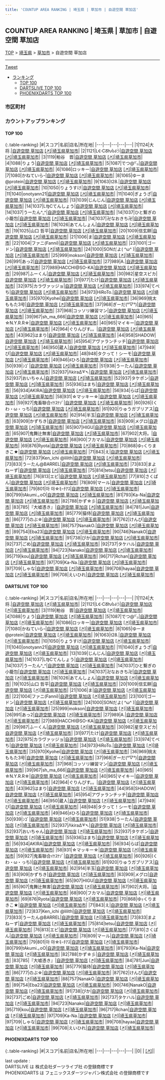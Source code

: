 ```yaml
---
title: 'COUNTUP AREA RANKING | 埼玉県 | 草加市 | 自遊空間 草加店'
---
```

## COUNTUP AREA RANKING | 埼玉県 | 草加市 | 自遊空間 草加店

[TOP](/darts/rank/) > [埼玉県](/darts/rank/埼玉県/) > [草加市](/darts/rank/埼玉県/草加市/) > 自遊空間 草加店

___

<a href="https://twitter.com/share?ref_src=twsrc%5Etfw" data-text="COUNTUP AREA RANKING | 埼玉県草加市自遊空間 草加店" class="twitter-share-button" data-hashtags="DARTSLIVE,PHOENIXDARTS,darts,ダーツ" data-show-count="false">Tweet</a>

* [ランキング](#カウントアップランキング)
    * [TOP 100](#top-100)
    * [DARTSLIVE TOP 100](#dartslive-top-100)
    * [PHOENIXDARTS TOP 100](#phoenixdarts-top-100)

### 市区町村

<ul>

</ul>

### カウントアップランキング

#### TOP 100



{:.table-ranking}
|#|スコア|名前|店名|所在地|
|---|---|---|---|---|
|1|1124|<span class="rank-name-dl">大将.</span>|<a href="/darts/rank/shops/a1f86ff418261eb828032249b44395af.html">自遊空間 草加店</a> <a href="https://search.dartslive.com/jp/shop/a1f86ff418261eb828032249b44395af">[↗]</a>|<a href="/darts/rank/埼玉県/草加市">埼玉県草加市</a>|
|2|1121|<span class="rank-name-dl">L☪Cᘔƕს꒭੭ੇ</span>|<a href="/darts/rank/shops/a1f86ff418261eb828032249b44395af.html">自遊空間 草加店</a> <a href="https://search.dartslive.com/jp/shop/a1f86ff418261eb828032249b44395af">[↗]</a>|<a href="/darts/rank/埼玉県/草加市">埼玉県草加市</a>|
|3|1119|<span class="rank-name-dl">粕谷　晋</span>|<a href="/darts/rank/shops/a1f86ff418261eb828032249b44395af.html">自遊空間 草加店</a> <a href="https://search.dartslive.com/jp/shop/a1f86ff418261eb828032249b44395af">[↗]</a>|<a href="/darts/rank/埼玉県/草加市">埼玉県草加市</a>|
|4|1088|<span class="rank-name-dl">りょう</span>|<a href="/darts/rank/shops/a1f86ff418261eb828032249b44395af.html">自遊空間 草加店</a> <a href="https://search.dartslive.com/jp/shop/a1f86ff418261eb828032249b44395af">[↗]</a>|<a href="/darts/rank/埼玉県/草加市">埼玉県草加市</a>|
|5|1087|<span class="rank-name-dl">でつ@㌰</span>|<a href="/darts/rank/shops/a1f86ff418261eb828032249b44395af.html">自遊空間 草加店</a> <a href="https://search.dartslive.com/jp/shop/a1f86ff418261eb828032249b44395af">[↗]</a>|<a href="/darts/rank/埼玉県/草加市">埼玉県草加市</a>|
|6|1086|<span class="rank-name-dl">ロッキー</span>|<a href="/darts/rank/shops/a1f86ff418261eb828032249b44395af.html">自遊空間 草加店</a> <a href="https://search.dartslive.com/jp/shop/a1f86ff418261eb828032249b44395af">[↗]</a>|<a href="/darts/rank/埼玉県/草加市">埼玉県草加市</a>|
|7|1080|<span class="rank-name-dl">かねていらｰ</span>|<a href="/darts/rank/shops/a1f86ff418261eb828032249b44395af.html">自遊空間 草加店</a> <a href="https://search.dartslive.com/jp/shop/a1f86ff418261eb828032249b44395af">[↗]</a>|<a href="/darts/rank/埼玉県/草加市">埼玉県草加市</a>|
|8|1065|<span class="rank-name-dl">ゆーま@protein</span>|<a href="/darts/rank/shops/a1f86ff418261eb828032249b44395af.html">自遊空間 草加店</a> <a href="https://search.dartslive.com/jp/shop/a1f86ff418261eb828032249b44395af">[↗]</a>|<a href="/darts/rank/埼玉県/草加市">埼玉県草加市</a>|
|9|1063|<span class="rank-name-dl">t28.</span>|<a href="/darts/rank/shops/a1f86ff418261eb828032249b44395af.html">自遊空間 草加店</a> <a href="https://search.dartslive.com/jp/shop/a1f86ff418261eb828032249b44395af">[↗]</a>|<a href="/darts/rank/埼玉県/草加市">埼玉県草加市</a>|
|10|1050|<span class="rank-name-dl">りょうすけ</span>|<a href="/darts/rank/shops/a1f86ff418261eb828032249b44395af.html">自遊空間 草加店</a> <a href="https://search.dartslive.com/jp/shop/a1f86ff418261eb828032249b44395af">[↗]</a>|<a href="/darts/rank/埼玉県/草加市">埼玉県草加市</a>|
|11|1040|<span class="rank-name-dl">onotyann21</span>|<a href="/darts/rank/shops/a1f86ff418261eb828032249b44395af.html">自遊空間 草加店</a> <a href="https://search.dartslive.com/jp/shop/a1f86ff418261eb828032249b44395af">[↗]</a>|<a href="/darts/rank/埼玉県/草加市">埼玉県草加市</a>|
|11|1040|<span class="rank-name-dl">ぎょうざ</span>|<a href="/darts/rank/shops/a1f86ff418261eb828032249b44395af.html">自遊空間 草加店</a> <a href="https://search.dartslive.com/jp/shop/a1f86ff418261eb828032249b44395af">[↗]</a>|<a href="/darts/rank/埼玉県/草加市">埼玉県草加市</a>|
|13|1039|<span class="rank-name-dl">じんじん</span>|<a href="/darts/rank/shops/a1f86ff418261eb828032249b44395af.html">自遊空間 草加店</a> <a href="https://search.dartslive.com/jp/shop/a1f86ff418261eb828032249b44395af">[↗]</a>|<a href="/darts/rank/埼玉県/草加市">埼玉県草加市</a>|
|14|1037|<span class="rank-name-dl">L♍Cてんしょう</span>|<a href="/darts/rank/shops/a1f86ff418261eb828032249b44395af.html">自遊空間 草加店</a> <a href="https://search.dartslive.com/jp/shop/a1f86ff418261eb828032249b44395af">[↗]</a>|<a href="/darts/rank/埼玉県/草加市">埼玉県草加市</a>|
|14|1037|<span class="rank-name-dl">うーたん^_^</span>|<a href="/darts/rank/shops/a1f86ff418261eb828032249b44395af.html">自遊空間 草加店</a> <a href="https://search.dartslive.com/jp/shop/a1f86ff418261eb828032249b44395af">[↗]</a>|<a href="/darts/rank/埼玉県/草加市">埼玉県草加市</a>|
|14|1037|<span class="rank-name-dl">ひと繋ぎの小籠包</span>|<a href="/darts/rank/shops/a1f86ff418261eb828032249b44395af.html">自遊空間 草加店</a> <a href="https://search.dartslive.com/jp/shop/a1f86ff418261eb828032249b44395af">[↗]</a>|<a href="/darts/rank/埼玉県/草加市">埼玉県草加市</a>|
|14|1037|<span class="rank-name-dl">卍なおきち卍</span>|<a href="/darts/rank/shops/a1f86ff418261eb828032249b44395af.html">自遊空間 草加店</a> <a href="https://search.dartslive.com/jp/shop/a1f86ff418261eb828032249b44395af">[↗]</a>|<a href="/darts/rank/埼玉県/草加市">埼玉県草加市</a>|
|18|1026|<span class="rank-name-dl">あてんしょん</span>|<a href="/darts/rank/shops/a1f86ff418261eb828032249b44395af.html">自遊空間 草加店</a> <a href="https://search.dartslive.com/jp/shop/a1f86ff418261eb828032249b44395af">[↗]</a>|<a href="/darts/rank/埼玉県/草加市">埼玉県草加市</a>|
|19|1025|<span class="rank-name-dl">山口 哲平</span>|<a href="/darts/rank/shops/a1f86ff418261eb828032249b44395af.html">自遊空間 草加店</a> <a href="https://search.dartslive.com/jp/shop/a1f86ff418261eb828032249b44395af">[↗]</a>|<a href="/darts/rank/埼玉県/草加市">埼玉県草加市</a>|
|20|1009|<span class="rank-name-dl">信玄餅</span>|<a href="/darts/rank/shops/a1f86ff418261eb828032249b44395af.html">自遊空間 草加店</a> <a href="https://search.dartslive.com/jp/shop/a1f86ff418261eb828032249b44395af">[↗]</a>|<a href="/darts/rank/埼玉県/草加市">埼玉県草加市</a>|
|21|1006|<span class="rank-name-dl">ま</span>|<a href="/darts/rank/shops/a1f86ff418261eb828032249b44395af.html">自遊空間 草加店</a> <a href="https://search.dartslive.com/jp/shop/a1f86ff418261eb828032249b44395af">[↗]</a>|<a href="/darts/rank/埼玉県/草加市">埼玉県草加市</a>|
|22|1004|<span class="rank-name-dl">ファニ(Fanni)</span>|<a href="/darts/rank/shops/a1f86ff418261eb828032249b44395af.html">自遊空間 草加店</a> <a href="https://search.dartslive.com/jp/shop/a1f86ff418261eb828032249b44395af">[↗]</a>|<a href="/darts/rank/埼玉県/草加市">埼玉県草加市</a>|
|23|1001|<span class="rank-name-dl">ゴードン</span>|<a href="/darts/rank/shops/a1f86ff418261eb828032249b44395af.html">自遊空間 草加店</a> <a href="https://search.dartslive.com/jp/shop/a1f86ff418261eb828032249b44395af">[↗]</a>|<a href="/darts/rank/埼玉県/草加市">埼玉県草加市</a>|
|24|1000|<span class="rank-name-dl">SONだよ( ^ω^ )</span>|<a href="/darts/rank/shops/a1f86ff418261eb828032249b44395af.html">自遊空間 草加店</a> <a href="https://search.dartslive.com/jp/shop/a1f86ff418261eb828032249b44395af">[↗]</a>|<a href="/darts/rank/埼玉県/草加市">埼玉県草加市</a>|
|25|999|<span class="rank-name-dl">mokson</span>|<a href="/darts/rank/shops/a1f86ff418261eb828032249b44395af.html">自遊空間 草加店</a> <a href="https://search.dartslive.com/jp/shop/a1f86ff418261eb828032249b44395af">[↗]</a>|<a href="/darts/rank/埼玉県/草加市">埼玉県草加市</a>|
|26|991|<span class="rank-name-dl">あっ2</span>|<a href="/darts/rank/shops/a1f86ff418261eb828032249b44395af.html">自遊空間 草加店</a> <a href="https://search.dartslive.com/jp/shop/a1f86ff418261eb828032249b44395af">[↗]</a>|<a href="/darts/rank/埼玉県/草加市">埼玉県草加市</a>|
|27|989|<span class="rank-name-dl">A.</span>|<a href="/darts/rank/shops/a1f86ff418261eb828032249b44395af.html">自遊空間 草加店</a> <a href="https://search.dartslive.com/jp/shop/a1f86ff418261eb828032249b44395af">[↗]</a>|<a href="/darts/rank/埼玉県/草加市">埼玉県草加市</a>|
|27|989|<span class="rank-name-dl">HACCHI@SO-KA</span>|<a href="/darts/rank/shops/a1f86ff418261eb828032249b44395af.html">自遊空間 草加店</a> <a href="https://search.dartslive.com/jp/shop/a1f86ff418261eb828032249b44395af">[↗]</a>|<a href="/darts/rank/埼玉県/草加市">埼玉県草加市</a>|
|29|987|<span class="rank-name-dl">ふーくん</span>|<a href="/darts/rank/shops/a1f86ff418261eb828032249b44395af.html">自遊空間 草加店</a> <a href="https://search.dartslive.com/jp/shop/a1f86ff418261eb828032249b44395af">[↗]</a>|<a href="/darts/rank/埼玉県/草加市">埼玉県草加市</a>|
|30|982|<span class="rank-name-dl">星空スピカ</span>|<a href="/darts/rank/shops/a1f86ff418261eb828032249b44395af.html">自遊空間 草加店</a> <a href="https://search.dartslive.com/jp/shop/a1f86ff418261eb828032249b44395af">[↗]</a>|<a href="/darts/rank/埼玉県/草加市">埼玉県草加市</a>|
|31|977|<span class="rank-name-dl">たけ</span>|<a href="/darts/rank/shops/a1f86ff418261eb828032249b44395af.html">自遊空間 草加店</a> <a href="https://search.dartslive.com/jp/shop/a1f86ff418261eb828032249b44395af">[↗]</a>|<a href="/darts/rank/埼玉県/草加市">埼玉県草加市</a>|
|32|975|<span class="rank-name-dl">カラヴァッジョ</span>|<a href="/darts/rank/shops/a1f86ff418261eb828032249b44395af.html">自遊空間 草加店</a> <a href="https://search.dartslive.com/jp/shop/a1f86ff418261eb828032249b44395af">[↗]</a>|<a href="/darts/rank/埼玉県/草加市">埼玉県草加市</a>|
|33|974|<span class="rank-name-dl">てぺち</span>|<a href="/darts/rank/shops/a1f86ff418261eb828032249b44395af.html">自遊空間 草加店</a> <a href="https://search.dartslive.com/jp/shop/a1f86ff418261eb828032249b44395af">[↗]</a>|<a href="/darts/rank/埼玉県/草加市">埼玉県草加市</a>|
|34|973|<span class="rank-name-dl">HiRoTo.</span>|<a href="/darts/rank/shops/a1f86ff418261eb828032249b44395af.html">自遊空間 草加店</a> <a href="https://search.dartslive.com/jp/shop/a1f86ff418261eb828032249b44395af">[↗]</a>|<a href="/darts/rank/埼玉県/草加市">埼玉県草加市</a>|
|35|970|<span class="rank-name-dl">Kyohei</span>|<a href="/darts/rank/shops/a1f86ff418261eb828032249b44395af.html">自遊空間 草加店</a> <a href="https://search.dartslive.com/jp/shop/a1f86ff418261eb828032249b44395af">[↗]</a>|<a href="/darts/rank/埼玉県/草加市">埼玉県草加市</a>|
|36|969|<span class="rank-name-dl">桃太ももた3号</span>|<a href="/darts/rank/shops/a1f86ff418261eb828032249b44395af.html">自遊空間 草加店</a> <a href="https://search.dartslive.com/jp/shop/a1f86ff418261eb828032249b44395af">[↗]</a>|<a href="/darts/rank/埼玉県/草加市">埼玉県草加市</a>|
|37|968|<span class="rank-name-dl">ぎーだ(°▽°)</span>|<a href="/darts/rank/shops/a1f86ff418261eb828032249b44395af.html">自遊空間 草加店</a> <a href="https://search.dartslive.com/jp/shop/a1f86ff418261eb828032249b44395af">[↗]</a>|<a href="/darts/rank/埼玉県/草加市">埼玉県草加市</a>|
|37|968|<span class="rank-name-dl">コッソリ練習マン</span>|<a href="/darts/rank/shops/a1f86ff418261eb828032249b44395af.html">自遊空間 草加店</a> <a href="https://search.dartslive.com/jp/shop/a1f86ff418261eb828032249b44395af">[↗]</a>|<a href="/darts/rank/埼玉県/草加市">埼玉県草加市</a>|
|39|967|<span class="rank-name-dl">sh_ma_666</span>|<a href="/darts/rank/shops/a1f86ff418261eb828032249b44395af.html">自遊空間 草加店</a> <a href="https://search.dartslive.com/jp/shop/a1f86ff418261eb828032249b44395af">[↗]</a>|<a href="/darts/rank/埼玉県/草加市">埼玉県草加市</a>|
|40|965|<span class="rank-name-dl">☆N.Y.R.R☆</span>|<a href="/darts/rank/shops/a1f86ff418261eb828032249b44395af.html">自遊空間 草加店</a> <a href="https://search.dartslive.com/jp/shop/a1f86ff418261eb828032249b44395af">[↗]</a>|<a href="/darts/rank/埼玉県/草加市">埼玉県草加市</a>|
|40|965|<span class="rank-name-dl">マイキー</span>|<a href="/darts/rank/shops/a1f86ff418261eb828032249b44395af.html">自遊空間 草加店</a> <a href="https://search.dartslive.com/jp/shop/a1f86ff418261eb828032249b44395af">[↗]</a>|<a href="/darts/rank/埼玉県/草加市">埼玉県草加市</a>|
|42|964|<span class="rank-name-dl">ぐりんぴす。。</span>|<a href="/darts/rank/shops/a1f86ff418261eb828032249b44395af.html">自遊空間 草加店</a> <a href="https://search.dartslive.com/jp/shop/a1f86ff418261eb828032249b44395af">[↗]</a>|<a href="/darts/rank/埼玉県/草加市">埼玉県草加市</a>|
|43|962|<span class="rank-name-dl">はまり</span>|<a href="/darts/rank/shops/a1f86ff418261eb828032249b44395af.html">自遊空間 草加店</a> <a href="https://search.dartslive.com/jp/shop/a1f86ff418261eb828032249b44395af">[↗]</a>|<a href="/darts/rank/埼玉県/草加市">埼玉県草加市</a>|
|44|958|<span class="rank-name-dl">SHADOW</span>|<a href="/darts/rank/shops/a1f86ff418261eb828032249b44395af.html">自遊空間 草加店</a> <a href="https://search.dartslive.com/jp/shop/a1f86ff418261eb828032249b44395af">[↗]</a>|<a href="/darts/rank/埼玉県/草加市">埼玉県草加市</a>|
|45|954|<span class="rank-name-dl">アヴァランチッチ</span>|<a href="/darts/rank/shops/a1f86ff418261eb828032249b44395af.html">自遊空間 草加店</a> <a href="https://search.dartslive.com/jp/shop/a1f86ff418261eb828032249b44395af">[↗]</a>|<a href="/darts/rank/埼玉県/草加市">埼玉県草加市</a>|
|46|950|<span class="rank-name-dl">蔵人</span>|<a href="/darts/rank/shops/a1f86ff418261eb828032249b44395af.html">自遊空間 草加店</a> <a href="https://search.dartslive.com/jp/shop/a1f86ff418261eb828032249b44395af">[↗]</a>|<a href="/darts/rank/埼玉県/草加市">埼玉県草加市</a>|
|47|949|<span class="rank-name-dl">ぴ</span>|<a href="/darts/rank/shops/a1f86ff418261eb828032249b44395af.html">自遊空間 草加店</a> <a href="https://search.dartslive.com/jp/shop/a1f86ff418261eb828032249b44395af">[↗]</a>|<a href="/darts/rank/埼玉県/草加市">埼玉県草加市</a>|
|48|948|<span class="rank-name-dl">タクって！シーモ</span>|<a href="/darts/rank/shops/a1f86ff418261eb828032249b44395af.html">自遊空間 草加店</a> <a href="https://search.dartslive.com/jp/shop/a1f86ff418261eb828032249b44395af">[↗]</a>|<a href="/darts/rank/埼玉県/草加市">埼玉県草加市</a>|
|49|946|<span class="rank-name-dl">♯ひろ</span>|<a href="/darts/rank/shops/a1f86ff418261eb828032249b44395af.html">自遊空間 草加店</a> <a href="https://search.dartslive.com/jp/shop/a1f86ff418261eb828032249b44395af">[↗]</a>|<a href="/darts/rank/埼玉県/草加市">埼玉県草加市</a>|
|50|939|<span class="rank-name-dl">ﾝｺﾞ</span>|<a href="/darts/rank/shops/a1f86ff418261eb828032249b44395af.html">自遊空間 草加店</a> <a href="https://search.dartslive.com/jp/shop/a1f86ff418261eb828032249b44395af">[↗]</a>|<a href="/darts/rank/埼玉県/草加市">埼玉県草加市</a>|
|51|938|<span class="rank-name-dl">うーたん</span>|<a href="/darts/rank/shops/a1f86ff418261eb828032249b44395af.html">自遊空間 草加店</a> <a href="https://search.dartslive.com/jp/shop/a1f86ff418261eb828032249b44395af">[↗]</a>|<a href="/darts/rank/埼玉県/草加市">埼玉県草加市</a>|
|52|937|<span class="rank-name-dl">ΛkiraΔ➰➴</span>|<a href="/darts/rank/shops/a1f86ff418261eb828032249b44395af.html">自遊空間 草加店</a> <a href="https://search.dartslive.com/jp/shop/a1f86ff418261eb828032249b44395af">[↗]</a>|<a href="/darts/rank/埼玉県/草加市">埼玉県草加市</a>|
|52|937|<span class="rank-name-dl">おいちゃん</span>|<a href="/darts/rank/shops/a1f86ff418261eb828032249b44395af.html">自遊空間 草加店</a> <a href="https://search.dartslive.com/jp/shop/a1f86ff418261eb828032249b44395af">[↗]</a>|<a href="/darts/rank/埼玉県/草加市">埼玉県草加市</a>|
|52|937|<span class="rank-name-dl">タケポン</span>|<a href="/darts/rank/shops/a1f86ff418261eb828032249b44395af.html">自遊空間 草加店</a> <a href="https://search.dartslive.com/jp/shop/a1f86ff418261eb828032249b44395af">[↗]</a>|<a href="/darts/rank/埼玉県/草加市">埼玉県草加市</a>|
|55|936|<span class="rank-name-dl">はまち</span>|<a href="/darts/rank/shops/a1f86ff418261eb828032249b44395af.html">自遊空間 草加店</a> <a href="https://search.dartslive.com/jp/shop/a1f86ff418261eb828032249b44395af">[↗]</a>|<a href="/darts/rank/埼玉県/草加市">埼玉県草加市</a>|
|56|934|<span class="rank-name-dl">AKIRA</span>|<a href="/darts/rank/shops/a1f86ff418261eb828032249b44395af.html">自遊空間 草加店</a> <a href="https://search.dartslive.com/jp/shop/a1f86ff418261eb828032249b44395af">[↗]</a>|<a href="/darts/rank/埼玉県/草加市">埼玉県草加市</a>|
|56|934|<span class="rank-name-dl">らば</span>|<a href="/darts/rank/shops/a1f86ff418261eb828032249b44395af.html">自遊空間 草加店</a> <a href="https://search.dartslive.com/jp/shop/a1f86ff418261eb828032249b44395af">[↗]</a>|<a href="/darts/rank/埼玉県/草加市">埼玉県草加市</a>|
|58|931|<span class="rank-name-dl">☆マッキー☆</span>|<a href="/darts/rank/shops/a1f86ff418261eb828032249b44395af.html">自遊空間 草加店</a> <a href="https://search.dartslive.com/jp/shop/a1f86ff418261eb828032249b44395af">[↗]</a>|<a href="/darts/rank/埼玉県/草加市">埼玉県草加市</a>|
|59|927|<span class="rank-name-dl">鬼畜聯合ｲｹｽｹｿﾞ</span>|<a href="/darts/rank/shops/a1f86ff418261eb828032249b44395af.html">自遊空間 草加店</a> <a href="https://search.dartslive.com/jp/shop/a1f86ff418261eb828032249b44395af">[↗]</a>|<a href="/darts/rank/埼玉県/草加市">埼玉県草加市</a>|
|60|926|<span class="rank-name-dl">(くわ・ω・っち)</span>|<a href="/darts/rank/shops/a1f86ff418261eb828032249b44395af.html">自遊空間 草加店</a> <a href="https://search.dartslive.com/jp/shop/a1f86ff418261eb828032249b44395af">[↗]</a>|<a href="/darts/rank/埼玉県/草加市">埼玉県草加市</a>|
|61|920|<span class="rank-name-dl">りゅうガブリアス</span>|<a href="/darts/rank/shops/a1f86ff418261eb828032249b44395af.html">自遊空間 草加店</a> <a href="https://search.dartslive.com/jp/shop/a1f86ff418261eb828032249b44395af">[↗]</a>|<a href="/darts/rank/埼玉県/草加市">埼玉県草加市</a>|
|62|914|<span class="rank-name-dl">半玉</span>|<a href="/darts/rank/shops/a1f86ff418261eb828032249b44395af.html">自遊空間 草加店</a> <a href="https://search.dartslive.com/jp/shop/a1f86ff418261eb828032249b44395af">[↗]</a>|<a href="/darts/rank/埼玉県/草加市">埼玉県草加市</a>|
|63|909|<span class="rank-name-dl">かずちき</span>|<a href="/darts/rank/shops/a1f86ff418261eb828032249b44395af.html">自遊空間 草加店</a> <a href="https://search.dartslive.com/jp/shop/a1f86ff418261eb828032249b44395af">[↗]</a>|<a href="/darts/rank/埼玉県/草加市">埼玉県草加市</a>|
|63|909|<span class="rank-name-dl">メグロ</span>|<a href="/darts/rank/shops/a1f86ff418261eb828032249b44395af.html">自遊空間 草加店</a> <a href="https://search.dartslive.com/jp/shop/a1f86ff418261eb828032249b44395af">[↗]</a>|<a href="/darts/rank/埼玉県/草加市">埼玉県草加市</a>|
|65|907|<span class="rank-name-dl">HIGU</span>|<a href="/darts/rank/shops/a1f86ff418261eb828032249b44395af.html">自遊空間 草加店</a> <a href="https://search.dartslive.com/jp/shop/a1f86ff418261eb828032249b44395af">[↗]</a>|<a href="/darts/rank/埼玉県/草加市">埼玉県草加市</a>|
|65|907|<span class="rank-name-dl">鬼舞辻無害</span>|<a href="/darts/rank/shops/a1f86ff418261eb828032249b44395af.html">自遊空間 草加店</a> <a href="https://search.dartslive.com/jp/shop/a1f86ff418261eb828032249b44395af">[↗]</a>|<a href="/darts/rank/埼玉県/草加市">埼玉県草加市</a>|
|67|902|<span class="rank-name-dl">大将。</span>|<a href="/darts/rank/shops/a1f86ff418261eb828032249b44395af.html">自遊空間 草加店</a> <a href="https://search.dartslive.com/jp/shop/a1f86ff418261eb828032249b44395af">[↗]</a>|<a href="/darts/rank/埼玉県/草加市">埼玉県草加市</a>|
|68|900|<span class="rank-name-dl">フカマル</span>|<a href="/darts/rank/shops/a1f86ff418261eb828032249b44395af.html">自遊空間 草加店</a> <a href="https://search.dartslive.com/jp/shop/a1f86ff418261eb828032249b44395af">[↗]</a>|<a href="/darts/rank/埼玉県/草加市">埼玉県草加市</a>|
|69|876|<span class="rank-name-dl">Ryota</span>|<a href="/darts/rank/shops/a1f86ff418261eb828032249b44395af.html">自遊空間 草加店</a> <a href="https://search.dartslive.com/jp/shop/a1f86ff418261eb828032249b44395af">[↗]</a>|<a href="/darts/rank/埼玉県/草加市">埼玉県草加市</a>|
|70|868|<span class="rank-name-dl">ゆｯくりまきこ★</span>|<a href="/darts/rank/shops/a1f86ff418261eb828032249b44395af.html">自遊空間 草加店</a> <a href="https://search.dartslive.com/jp/shop/a1f86ff418261eb828032249b44395af">[↗]</a>|<a href="/darts/rank/埼玉県/草加市">埼玉県草加市</a>|
|71|843|<span class="rank-name-dl">え</span>|<a href="/darts/rank/shops/a1f86ff418261eb828032249b44395af.html">自遊空間 草加店</a> <a href="https://search.dartslive.com/jp/shop/a1f86ff418261eb828032249b44395af">[↗]</a>|<a href="/darts/rank/埼玉県/草加市">埼玉県草加市</a>|
|72|837|<span class="rank-name-dl">Ken_ichi @lilith</span>|<a href="/darts/rank/shops/a1f86ff418261eb828032249b44395af.html">自遊空間 草加店</a> <a href="https://search.dartslive.com/jp/shop/a1f86ff418261eb828032249b44395af">[↗]</a>|<a href="/darts/rank/埼玉県/草加市">埼玉県草加市</a>|
|73|833|<span class="rank-name-dl">うーたん@BARREL</span>|<a href="/darts/rank/shops/a1f86ff418261eb828032249b44395af.html">自遊空間 草加店</a> <a href="https://search.dartslive.com/jp/shop/a1f86ff418261eb828032249b44395af">[↗]</a>|<a href="/darts/rank/埼玉県/草加市">埼玉県草加市</a>|
|73|833|<span class="rank-name-dl">まよねーず</span>|<a href="/darts/rank/shops/a1f86ff418261eb828032249b44395af.html">自遊空間 草加店</a> <a href="https://search.dartslive.com/jp/shop/a1f86ff418261eb828032249b44395af">[↗]</a>|<a href="/darts/rank/埼玉県/草加市">埼玉県草加市</a>|
|75|814|<span class="rank-name-dl">tetsu</span>|<a href="/darts/rank/shops/a1f86ff418261eb828032249b44395af.html">自遊空間 草加店</a> <a href="https://search.dartslive.com/jp/shop/a1f86ff418261eb828032249b44395af">[↗]</a>|<a href="/darts/rank/埼玉県/草加市">埼玉県草加市</a>|
|76|813|<span class="rank-name-dl">エビ</span>|<a href="/darts/rank/shops/a1f86ff418261eb828032249b44395af.html">自遊空間 草加店</a> <a href="https://search.dartslive.com/jp/shop/a1f86ff418261eb828032249b44395af">[↗]</a>|<a href="/darts/rank/埼玉県/草加市">埼玉県草加市</a>|
|77|810|<span class="rank-name-dl">さくぱん</span>|<a href="/darts/rank/shops/a1f86ff418261eb828032249b44395af.html">自遊空間 草加店</a> <a href="https://search.dartslive.com/jp/shop/a1f86ff418261eb828032249b44395af">[↗]</a>|<a href="/darts/rank/埼玉県/草加市">埼玉県草加市</a>|
|78|809|<span class="rank-name-dl">マール</span>|<a href="/darts/rank/shops/a1f86ff418261eb828032249b44395af.html">自遊空間 草加店</a> <a href="https://search.dartslive.com/jp/shop/a1f86ff418261eb828032249b44395af">[↗]</a>|<a href="/darts/rank/埼玉県/草加市">埼玉県草加市</a>|
|79|801|<span class="rank-name-dl">아 야‪☆ﾓｰﾁｱｽ</span>|<a href="/darts/rank/shops/a1f86ff418261eb828032249b44395af.html">自遊空間 草加店</a> <a href="https://search.dartslive.com/jp/shop/a1f86ff418261eb828032249b44395af">[↗]</a>|<a href="/darts/rank/埼玉県/草加市">埼玉県草加市</a>|
|80|799|<span class="rank-name-dl">tAkumi.｡oO</span>|<a href="/darts/rank/shops/a1f86ff418261eb828032249b44395af.html">自遊空間 草加店</a> <a href="https://search.dartslive.com/jp/shop/a1f86ff418261eb828032249b44395af">[↗]</a>|<a href="/darts/rank/埼玉県/草加市">埼玉県草加市</a>|
|81|793|<span class="rank-name-dl">Ka-Na</span>|<a href="/darts/rank/shops/a1f86ff418261eb828032249b44395af.html">自遊空間 草加店</a> <a href="https://search.dartslive.com/jp/shop/a1f86ff418261eb828032249b44395af">[↗]</a>|<a href="/darts/rank/埼玉県/草加市">埼玉県草加市</a>|
|82|788|<span class="rank-name-dl">かず☆彡</span>|<a href="/darts/rank/shops/a1f86ff418261eb828032249b44395af.html">自遊空間 草加店</a> <a href="https://search.dartslive.com/jp/shop/a1f86ff418261eb828032249b44395af">[↗]</a>|<a href="/darts/rank/埼玉県/草加市">埼玉県草加市</a>|
|83|785|<span class="rank-name-dl">『大嘘憑き』</span>|<a href="/darts/rank/shops/a1f86ff418261eb828032249b44395af.html">自遊空間 草加店</a> <a href="https://search.dartslive.com/jp/shop/a1f86ff418261eb828032249b44395af">[↗]</a>|<a href="/darts/rank/埼玉県/草加市">埼玉県草加市</a>|
|84|781|<span class="rank-name-dl">Jun</span>|<a href="/darts/rank/shops/a1f86ff418261eb828032249b44395af.html">自遊空間 草加店</a> <a href="https://search.dartslive.com/jp/shop/a1f86ff418261eb828032249b44395af">[↗]</a>|<a href="/darts/rank/埼玉県/草加市">埼玉県草加市</a>|
|85|779|<span class="rank-name-dl">猫侍</span>|<a href="/darts/rank/shops/a1f86ff418261eb828032249b44395af.html">自遊空間 草加店</a> <a href="https://search.dartslive.com/jp/shop/a1f86ff418261eb828032249b44395af">[↗]</a>|<a href="/darts/rank/埼玉県/草加市">埼玉県草加市</a>|
|86|777|<span class="rank-name-dl">のぶ☆</span>|<a href="/darts/rank/shops/a1f86ff418261eb828032249b44395af.html">自遊空間 草加店</a> <a href="https://search.dartslive.com/jp/shop/a1f86ff418261eb828032249b44395af">[↗]</a>|<a href="/darts/rank/埼玉県/草加市">埼玉県草加市</a>|
|87|762|<span class="rank-name-dl">けんぴ</span>|<a href="/darts/rank/shops/a1f86ff418261eb828032249b44395af.html">自遊空間 草加店</a> <a href="https://search.dartslive.com/jp/shop/a1f86ff418261eb828032249b44395af">[↗]</a>|<a href="/darts/rank/埼玉県/草加市">埼玉県草加市</a>|
|88|757|<span class="rank-name-dl">NanakO.</span>|<a href="/darts/rank/shops/a1f86ff418261eb828032249b44395af.html">自遊空間 草加店</a> <a href="https://search.dartslive.com/jp/shop/a1f86ff418261eb828032249b44395af">[↗]</a>|<a href="/darts/rank/埼玉県/草加市">埼玉県草加市</a>|
|89|754|<span class="rank-name-dl">Eba23</span>|<a href="/darts/rank/shops/a1f86ff418261eb828032249b44395af.html">自遊空間 草加店</a> <a href="https://search.dartslive.com/jp/shop/a1f86ff418261eb828032249b44395af">[↗]</a>|<a href="/darts/rank/埼玉県/草加市">埼玉県草加市</a>|
|90|746|<span class="rank-name-dl">NanakO</span>|<a href="/darts/rank/shops/a1f86ff418261eb828032249b44395af.html">自遊空間 草加店</a> <a href="https://search.dartslive.com/jp/shop/a1f86ff418261eb828032249b44395af">[↗]</a>|<a href="/darts/rank/埼玉県/草加市">埼玉県草加市</a>|
|91|738|<span class="rank-name-dl">ぴか</span>|<a href="/darts/rank/shops/a1f86ff418261eb828032249b44395af.html">自遊空間 草加店</a> <a href="https://search.dartslive.com/jp/shop/a1f86ff418261eb828032249b44395af">[↗]</a>|<a href="/darts/rank/埼玉県/草加市">埼玉県草加市</a>|
|92|737|<span class="rank-name-dl">ごめ</span>|<a href="/darts/rank/shops/a1f86ff418261eb828032249b44395af.html">自遊空間 草加店</a> <a href="https://search.dartslive.com/jp/shop/a1f86ff418261eb828032249b44395af">[↗]</a>|<a href="/darts/rank/埼玉県/草加市">埼玉県草加市</a>|
|92|737|<span class="rank-name-dl">タケハル</span>|<a href="/darts/rank/shops/a1f86ff418261eb828032249b44395af.html">自遊空間 草加店</a> <a href="https://search.dartslive.com/jp/shop/a1f86ff418261eb828032249b44395af">[↗]</a>|<a href="/darts/rank/埼玉県/草加市">埼玉県草加市</a>|
|94|723|<span class="rank-name-dl">Nanako</span>|<a href="/darts/rank/shops/a1f86ff418261eb828032249b44395af.html">自遊空間 草加店</a> <a href="https://search.dartslive.com/jp/shop/a1f86ff418261eb828032249b44395af">[↗]</a>|<a href="/darts/rank/埼玉県/草加市">埼玉県草加市</a>|
|95|719|<span class="rank-name-dl">kou</span>|<a href="/darts/rank/shops/a1f86ff418261eb828032249b44395af.html">自遊空間 草加店</a> <a href="https://search.dartslive.com/jp/shop/a1f86ff418261eb828032249b44395af">[↗]</a>|<a href="/darts/rank/埼玉県/草加市">埼玉県草加市</a>|
|96|717|<span class="rank-name-dl">Rchan</span>|<a href="/darts/rank/shops/a1f86ff418261eb828032249b44395af.html">自遊空間 草加店</a> <a href="https://search.dartslive.com/jp/shop/a1f86ff418261eb828032249b44395af">[↗]</a>|<a href="/darts/rank/埼玉県/草加市">埼玉県草加市</a>|
|97|709|<span class="rank-name-dl">Ka-Na.</span>|<a href="/darts/rank/shops/a1f86ff418261eb828032249b44395af.html">自遊空間 草加店</a> <a href="https://search.dartslive.com/jp/shop/a1f86ff418261eb828032249b44395af">[↗]</a>|<a href="/darts/rank/埼玉県/草加市">埼玉県草加市</a>|
|97|709|<span class="rank-name-dl">しゃな</span>|<a href="/darts/rank/shops/a1f86ff418261eb828032249b44395af.html">自遊空間 草加店</a> <a href="https://search.dartslive.com/jp/shop/a1f86ff418261eb828032249b44395af">[↗]</a>|<a href="/darts/rank/埼玉県/草加市">埼玉県草加市</a>|
|99|708|<span class="rank-name-dl">hayaa</span>|<a href="/darts/rank/shops/a1f86ff418261eb828032249b44395af.html">自遊空間 草加店</a> <a href="https://search.dartslive.com/jp/shop/a1f86ff418261eb828032249b44395af">[↗]</a>|<a href="/darts/rank/埼玉県/草加市">埼玉県草加市</a>|
|99|708|<span class="rank-name-dl">えいひれ</span>|<a href="/darts/rank/shops/a1f86ff418261eb828032249b44395af.html">自遊空間 草加店</a> <a href="https://search.dartslive.com/jp/shop/a1f86ff418261eb828032249b44395af">[↗]</a>|<a href="/darts/rank/埼玉県/草加市">埼玉県草加市</a>|


#### DARTSLIVE TOP 100



{:.table-ranking}
|#|スコア|名前|店名|所在地|
|---|---|---|---|---|
|1|1124|<span class="rank-name-dl">大将.</span>|<a href="/darts/rank/shops/a1f86ff418261eb828032249b44395af.html">自遊空間 草加店</a> <a href="https://search.dartslive.com/jp/shop/a1f86ff418261eb828032249b44395af">[↗]</a>|<a href="/darts/rank/埼玉県/草加市">埼玉県草加市</a>|
|2|1121|<span class="rank-name-dl">L☪Cᘔƕს꒭੭ੇ</span>|<a href="/darts/rank/shops/a1f86ff418261eb828032249b44395af.html">自遊空間 草加店</a> <a href="https://search.dartslive.com/jp/shop/a1f86ff418261eb828032249b44395af">[↗]</a>|<a href="/darts/rank/埼玉県/草加市">埼玉県草加市</a>|
|3|1119|<span class="rank-name-dl">粕谷　晋</span>|<a href="/darts/rank/shops/a1f86ff418261eb828032249b44395af.html">自遊空間 草加店</a> <a href="https://search.dartslive.com/jp/shop/a1f86ff418261eb828032249b44395af">[↗]</a>|<a href="/darts/rank/埼玉県/草加市">埼玉県草加市</a>|
|4|1088|<span class="rank-name-dl">りょう</span>|<a href="/darts/rank/shops/a1f86ff418261eb828032249b44395af.html">自遊空間 草加店</a> <a href="https://search.dartslive.com/jp/shop/a1f86ff418261eb828032249b44395af">[↗]</a>|<a href="/darts/rank/埼玉県/草加市">埼玉県草加市</a>|
|5|1087|<span class="rank-name-dl">でつ@㌰</span>|<a href="/darts/rank/shops/a1f86ff418261eb828032249b44395af.html">自遊空間 草加店</a> <a href="https://search.dartslive.com/jp/shop/a1f86ff418261eb828032249b44395af">[↗]</a>|<a href="/darts/rank/埼玉県/草加市">埼玉県草加市</a>|
|6|1086|<span class="rank-name-dl">ロッキー</span>|<a href="/darts/rank/shops/a1f86ff418261eb828032249b44395af.html">自遊空間 草加店</a> <a href="https://search.dartslive.com/jp/shop/a1f86ff418261eb828032249b44395af">[↗]</a>|<a href="/darts/rank/埼玉県/草加市">埼玉県草加市</a>|
|7|1080|<span class="rank-name-dl">かねていらｰ</span>|<a href="/darts/rank/shops/a1f86ff418261eb828032249b44395af.html">自遊空間 草加店</a> <a href="https://search.dartslive.com/jp/shop/a1f86ff418261eb828032249b44395af">[↗]</a>|<a href="/darts/rank/埼玉県/草加市">埼玉県草加市</a>|
|8|1065|<span class="rank-name-dl">ゆーま@protein</span>|<a href="/darts/rank/shops/a1f86ff418261eb828032249b44395af.html">自遊空間 草加店</a> <a href="https://search.dartslive.com/jp/shop/a1f86ff418261eb828032249b44395af">[↗]</a>|<a href="/darts/rank/埼玉県/草加市">埼玉県草加市</a>|
|9|1063|<span class="rank-name-dl">t28.</span>|<a href="/darts/rank/shops/a1f86ff418261eb828032249b44395af.html">自遊空間 草加店</a> <a href="https://search.dartslive.com/jp/shop/a1f86ff418261eb828032249b44395af">[↗]</a>|<a href="/darts/rank/埼玉県/草加市">埼玉県草加市</a>|
|10|1050|<span class="rank-name-dl">りょうすけ</span>|<a href="/darts/rank/shops/a1f86ff418261eb828032249b44395af.html">自遊空間 草加店</a> <a href="https://search.dartslive.com/jp/shop/a1f86ff418261eb828032249b44395af">[↗]</a>|<a href="/darts/rank/埼玉県/草加市">埼玉県草加市</a>|
|11|1040|<span class="rank-name-dl">onotyann21</span>|<a href="/darts/rank/shops/a1f86ff418261eb828032249b44395af.html">自遊空間 草加店</a> <a href="https://search.dartslive.com/jp/shop/a1f86ff418261eb828032249b44395af">[↗]</a>|<a href="/darts/rank/埼玉県/草加市">埼玉県草加市</a>|
|11|1040|<span class="rank-name-dl">ぎょうざ</span>|<a href="/darts/rank/shops/a1f86ff418261eb828032249b44395af.html">自遊空間 草加店</a> <a href="https://search.dartslive.com/jp/shop/a1f86ff418261eb828032249b44395af">[↗]</a>|<a href="/darts/rank/埼玉県/草加市">埼玉県草加市</a>|
|13|1039|<span class="rank-name-dl">じんじん</span>|<a href="/darts/rank/shops/a1f86ff418261eb828032249b44395af.html">自遊空間 草加店</a> <a href="https://search.dartslive.com/jp/shop/a1f86ff418261eb828032249b44395af">[↗]</a>|<a href="/darts/rank/埼玉県/草加市">埼玉県草加市</a>|
|14|1037|<span class="rank-name-dl">L♍Cてんしょう</span>|<a href="/darts/rank/shops/a1f86ff418261eb828032249b44395af.html">自遊空間 草加店</a> <a href="https://search.dartslive.com/jp/shop/a1f86ff418261eb828032249b44395af">[↗]</a>|<a href="/darts/rank/埼玉県/草加市">埼玉県草加市</a>|
|14|1037|<span class="rank-name-dl">うーたん^_^</span>|<a href="/darts/rank/shops/a1f86ff418261eb828032249b44395af.html">自遊空間 草加店</a> <a href="https://search.dartslive.com/jp/shop/a1f86ff418261eb828032249b44395af">[↗]</a>|<a href="/darts/rank/埼玉県/草加市">埼玉県草加市</a>|
|14|1037|<span class="rank-name-dl">ひと繋ぎの小籠包</span>|<a href="/darts/rank/shops/a1f86ff418261eb828032249b44395af.html">自遊空間 草加店</a> <a href="https://search.dartslive.com/jp/shop/a1f86ff418261eb828032249b44395af">[↗]</a>|<a href="/darts/rank/埼玉県/草加市">埼玉県草加市</a>|
|14|1037|<span class="rank-name-dl">卍なおきち卍</span>|<a href="/darts/rank/shops/a1f86ff418261eb828032249b44395af.html">自遊空間 草加店</a> <a href="https://search.dartslive.com/jp/shop/a1f86ff418261eb828032249b44395af">[↗]</a>|<a href="/darts/rank/埼玉県/草加市">埼玉県草加市</a>|
|18|1026|<span class="rank-name-dl">あてんしょん</span>|<a href="/darts/rank/shops/a1f86ff418261eb828032249b44395af.html">自遊空間 草加店</a> <a href="https://search.dartslive.com/jp/shop/a1f86ff418261eb828032249b44395af">[↗]</a>|<a href="/darts/rank/埼玉県/草加市">埼玉県草加市</a>|
|19|1025|<span class="rank-name-dl">山口 哲平</span>|<a href="/darts/rank/shops/a1f86ff418261eb828032249b44395af.html">自遊空間 草加店</a> <a href="https://search.dartslive.com/jp/shop/a1f86ff418261eb828032249b44395af">[↗]</a>|<a href="/darts/rank/埼玉県/草加市">埼玉県草加市</a>|
|20|1009|<span class="rank-name-dl">信玄餅</span>|<a href="/darts/rank/shops/a1f86ff418261eb828032249b44395af.html">自遊空間 草加店</a> <a href="https://search.dartslive.com/jp/shop/a1f86ff418261eb828032249b44395af">[↗]</a>|<a href="/darts/rank/埼玉県/草加市">埼玉県草加市</a>|
|21|1006|<span class="rank-name-dl">ま</span>|<a href="/darts/rank/shops/a1f86ff418261eb828032249b44395af.html">自遊空間 草加店</a> <a href="https://search.dartslive.com/jp/shop/a1f86ff418261eb828032249b44395af">[↗]</a>|<a href="/darts/rank/埼玉県/草加市">埼玉県草加市</a>|
|22|1004|<span class="rank-name-dl">ファニ(Fanni)</span>|<a href="/darts/rank/shops/a1f86ff418261eb828032249b44395af.html">自遊空間 草加店</a> <a href="https://search.dartslive.com/jp/shop/a1f86ff418261eb828032249b44395af">[↗]</a>|<a href="/darts/rank/埼玉県/草加市">埼玉県草加市</a>|
|23|1001|<span class="rank-name-dl">ゴードン</span>|<a href="/darts/rank/shops/a1f86ff418261eb828032249b44395af.html">自遊空間 草加店</a> <a href="https://search.dartslive.com/jp/shop/a1f86ff418261eb828032249b44395af">[↗]</a>|<a href="/darts/rank/埼玉県/草加市">埼玉県草加市</a>|
|24|1000|<span class="rank-name-dl">SONだよ( ^ω^ )</span>|<a href="/darts/rank/shops/a1f86ff418261eb828032249b44395af.html">自遊空間 草加店</a> <a href="https://search.dartslive.com/jp/shop/a1f86ff418261eb828032249b44395af">[↗]</a>|<a href="/darts/rank/埼玉県/草加市">埼玉県草加市</a>|
|25|999|<span class="rank-name-dl">mokson</span>|<a href="/darts/rank/shops/a1f86ff418261eb828032249b44395af.html">自遊空間 草加店</a> <a href="https://search.dartslive.com/jp/shop/a1f86ff418261eb828032249b44395af">[↗]</a>|<a href="/darts/rank/埼玉県/草加市">埼玉県草加市</a>|
|26|991|<span class="rank-name-dl">あっ2</span>|<a href="/darts/rank/shops/a1f86ff418261eb828032249b44395af.html">自遊空間 草加店</a> <a href="https://search.dartslive.com/jp/shop/a1f86ff418261eb828032249b44395af">[↗]</a>|<a href="/darts/rank/埼玉県/草加市">埼玉県草加市</a>|
|27|989|<span class="rank-name-dl">A.</span>|<a href="/darts/rank/shops/a1f86ff418261eb828032249b44395af.html">自遊空間 草加店</a> <a href="https://search.dartslive.com/jp/shop/a1f86ff418261eb828032249b44395af">[↗]</a>|<a href="/darts/rank/埼玉県/草加市">埼玉県草加市</a>|
|27|989|<span class="rank-name-dl">HACCHI@SO-KA</span>|<a href="/darts/rank/shops/a1f86ff418261eb828032249b44395af.html">自遊空間 草加店</a> <a href="https://search.dartslive.com/jp/shop/a1f86ff418261eb828032249b44395af">[↗]</a>|<a href="/darts/rank/埼玉県/草加市">埼玉県草加市</a>|
|29|987|<span class="rank-name-dl">ふーくん</span>|<a href="/darts/rank/shops/a1f86ff418261eb828032249b44395af.html">自遊空間 草加店</a> <a href="https://search.dartslive.com/jp/shop/a1f86ff418261eb828032249b44395af">[↗]</a>|<a href="/darts/rank/埼玉県/草加市">埼玉県草加市</a>|
|30|982|<span class="rank-name-dl">星空スピカ</span>|<a href="/darts/rank/shops/a1f86ff418261eb828032249b44395af.html">自遊空間 草加店</a> <a href="https://search.dartslive.com/jp/shop/a1f86ff418261eb828032249b44395af">[↗]</a>|<a href="/darts/rank/埼玉県/草加市">埼玉県草加市</a>|
|31|977|<span class="rank-name-dl">たけ</span>|<a href="/darts/rank/shops/a1f86ff418261eb828032249b44395af.html">自遊空間 草加店</a> <a href="https://search.dartslive.com/jp/shop/a1f86ff418261eb828032249b44395af">[↗]</a>|<a href="/darts/rank/埼玉県/草加市">埼玉県草加市</a>|
|32|975|<span class="rank-name-dl">カラヴァッジョ</span>|<a href="/darts/rank/shops/a1f86ff418261eb828032249b44395af.html">自遊空間 草加店</a> <a href="https://search.dartslive.com/jp/shop/a1f86ff418261eb828032249b44395af">[↗]</a>|<a href="/darts/rank/埼玉県/草加市">埼玉県草加市</a>|
|33|974|<span class="rank-name-dl">てぺち</span>|<a href="/darts/rank/shops/a1f86ff418261eb828032249b44395af.html">自遊空間 草加店</a> <a href="https://search.dartslive.com/jp/shop/a1f86ff418261eb828032249b44395af">[↗]</a>|<a href="/darts/rank/埼玉県/草加市">埼玉県草加市</a>|
|34|973|<span class="rank-name-dl">HiRoTo.</span>|<a href="/darts/rank/shops/a1f86ff418261eb828032249b44395af.html">自遊空間 草加店</a> <a href="https://search.dartslive.com/jp/shop/a1f86ff418261eb828032249b44395af">[↗]</a>|<a href="/darts/rank/埼玉県/草加市">埼玉県草加市</a>|
|35|970|<span class="rank-name-dl">Kyohei</span>|<a href="/darts/rank/shops/a1f86ff418261eb828032249b44395af.html">自遊空間 草加店</a> <a href="https://search.dartslive.com/jp/shop/a1f86ff418261eb828032249b44395af">[↗]</a>|<a href="/darts/rank/埼玉県/草加市">埼玉県草加市</a>|
|36|969|<span class="rank-name-dl">桃太ももた3号</span>|<a href="/darts/rank/shops/a1f86ff418261eb828032249b44395af.html">自遊空間 草加店</a> <a href="https://search.dartslive.com/jp/shop/a1f86ff418261eb828032249b44395af">[↗]</a>|<a href="/darts/rank/埼玉県/草加市">埼玉県草加市</a>|
|37|968|<span class="rank-name-dl">ぎーだ(°▽°)</span>|<a href="/darts/rank/shops/a1f86ff418261eb828032249b44395af.html">自遊空間 草加店</a> <a href="https://search.dartslive.com/jp/shop/a1f86ff418261eb828032249b44395af">[↗]</a>|<a href="/darts/rank/埼玉県/草加市">埼玉県草加市</a>|
|37|968|<span class="rank-name-dl">コッソリ練習マン</span>|<a href="/darts/rank/shops/a1f86ff418261eb828032249b44395af.html">自遊空間 草加店</a> <a href="https://search.dartslive.com/jp/shop/a1f86ff418261eb828032249b44395af">[↗]</a>|<a href="/darts/rank/埼玉県/草加市">埼玉県草加市</a>|
|39|967|<span class="rank-name-dl">sh_ma_666</span>|<a href="/darts/rank/shops/a1f86ff418261eb828032249b44395af.html">自遊空間 草加店</a> <a href="https://search.dartslive.com/jp/shop/a1f86ff418261eb828032249b44395af">[↗]</a>|<a href="/darts/rank/埼玉県/草加市">埼玉県草加市</a>|
|40|965|<span class="rank-name-dl">☆N.Y.R.R☆</span>|<a href="/darts/rank/shops/a1f86ff418261eb828032249b44395af.html">自遊空間 草加店</a> <a href="https://search.dartslive.com/jp/shop/a1f86ff418261eb828032249b44395af">[↗]</a>|<a href="/darts/rank/埼玉県/草加市">埼玉県草加市</a>|
|40|965|<span class="rank-name-dl">マイキー</span>|<a href="/darts/rank/shops/a1f86ff418261eb828032249b44395af.html">自遊空間 草加店</a> <a href="https://search.dartslive.com/jp/shop/a1f86ff418261eb828032249b44395af">[↗]</a>|<a href="/darts/rank/埼玉県/草加市">埼玉県草加市</a>|
|42|964|<span class="rank-name-dl">ぐりんぴす。。</span>|<a href="/darts/rank/shops/a1f86ff418261eb828032249b44395af.html">自遊空間 草加店</a> <a href="https://search.dartslive.com/jp/shop/a1f86ff418261eb828032249b44395af">[↗]</a>|<a href="/darts/rank/埼玉県/草加市">埼玉県草加市</a>|
|43|962|<span class="rank-name-dl">はまり</span>|<a href="/darts/rank/shops/a1f86ff418261eb828032249b44395af.html">自遊空間 草加店</a> <a href="https://search.dartslive.com/jp/shop/a1f86ff418261eb828032249b44395af">[↗]</a>|<a href="/darts/rank/埼玉県/草加市">埼玉県草加市</a>|
|44|958|<span class="rank-name-dl">SHADOW</span>|<a href="/darts/rank/shops/a1f86ff418261eb828032249b44395af.html">自遊空間 草加店</a> <a href="https://search.dartslive.com/jp/shop/a1f86ff418261eb828032249b44395af">[↗]</a>|<a href="/darts/rank/埼玉県/草加市">埼玉県草加市</a>|
|45|954|<span class="rank-name-dl">アヴァランチッチ</span>|<a href="/darts/rank/shops/a1f86ff418261eb828032249b44395af.html">自遊空間 草加店</a> <a href="https://search.dartslive.com/jp/shop/a1f86ff418261eb828032249b44395af">[↗]</a>|<a href="/darts/rank/埼玉県/草加市">埼玉県草加市</a>|
|46|950|<span class="rank-name-dl">蔵人</span>|<a href="/darts/rank/shops/a1f86ff418261eb828032249b44395af.html">自遊空間 草加店</a> <a href="https://search.dartslive.com/jp/shop/a1f86ff418261eb828032249b44395af">[↗]</a>|<a href="/darts/rank/埼玉県/草加市">埼玉県草加市</a>|
|47|949|<span class="rank-name-dl">ぴ</span>|<a href="/darts/rank/shops/a1f86ff418261eb828032249b44395af.html">自遊空間 草加店</a> <a href="https://search.dartslive.com/jp/shop/a1f86ff418261eb828032249b44395af">[↗]</a>|<a href="/darts/rank/埼玉県/草加市">埼玉県草加市</a>|
|48|948|<span class="rank-name-dl">タクって！シーモ</span>|<a href="/darts/rank/shops/a1f86ff418261eb828032249b44395af.html">自遊空間 草加店</a> <a href="https://search.dartslive.com/jp/shop/a1f86ff418261eb828032249b44395af">[↗]</a>|<a href="/darts/rank/埼玉県/草加市">埼玉県草加市</a>|
|49|946|<span class="rank-name-dl">♯ひろ</span>|<a href="/darts/rank/shops/a1f86ff418261eb828032249b44395af.html">自遊空間 草加店</a> <a href="https://search.dartslive.com/jp/shop/a1f86ff418261eb828032249b44395af">[↗]</a>|<a href="/darts/rank/埼玉県/草加市">埼玉県草加市</a>|
|50|939|<span class="rank-name-dl">ﾝｺﾞ</span>|<a href="/darts/rank/shops/a1f86ff418261eb828032249b44395af.html">自遊空間 草加店</a> <a href="https://search.dartslive.com/jp/shop/a1f86ff418261eb828032249b44395af">[↗]</a>|<a href="/darts/rank/埼玉県/草加市">埼玉県草加市</a>|
|51|938|<span class="rank-name-dl">うーたん</span>|<a href="/darts/rank/shops/a1f86ff418261eb828032249b44395af.html">自遊空間 草加店</a> <a href="https://search.dartslive.com/jp/shop/a1f86ff418261eb828032249b44395af">[↗]</a>|<a href="/darts/rank/埼玉県/草加市">埼玉県草加市</a>|
|52|937|<span class="rank-name-dl">ΛkiraΔ➰➴</span>|<a href="/darts/rank/shops/a1f86ff418261eb828032249b44395af.html">自遊空間 草加店</a> <a href="https://search.dartslive.com/jp/shop/a1f86ff418261eb828032249b44395af">[↗]</a>|<a href="/darts/rank/埼玉県/草加市">埼玉県草加市</a>|
|52|937|<span class="rank-name-dl">おいちゃん</span>|<a href="/darts/rank/shops/a1f86ff418261eb828032249b44395af.html">自遊空間 草加店</a> <a href="https://search.dartslive.com/jp/shop/a1f86ff418261eb828032249b44395af">[↗]</a>|<a href="/darts/rank/埼玉県/草加市">埼玉県草加市</a>|
|52|937|<span class="rank-name-dl">タケポン</span>|<a href="/darts/rank/shops/a1f86ff418261eb828032249b44395af.html">自遊空間 草加店</a> <a href="https://search.dartslive.com/jp/shop/a1f86ff418261eb828032249b44395af">[↗]</a>|<a href="/darts/rank/埼玉県/草加市">埼玉県草加市</a>|
|55|936|<span class="rank-name-dl">はまち</span>|<a href="/darts/rank/shops/a1f86ff418261eb828032249b44395af.html">自遊空間 草加店</a> <a href="https://search.dartslive.com/jp/shop/a1f86ff418261eb828032249b44395af">[↗]</a>|<a href="/darts/rank/埼玉県/草加市">埼玉県草加市</a>|
|56|934|<span class="rank-name-dl">AKIRA</span>|<a href="/darts/rank/shops/a1f86ff418261eb828032249b44395af.html">自遊空間 草加店</a> <a href="https://search.dartslive.com/jp/shop/a1f86ff418261eb828032249b44395af">[↗]</a>|<a href="/darts/rank/埼玉県/草加市">埼玉県草加市</a>|
|56|934|<span class="rank-name-dl">らば</span>|<a href="/darts/rank/shops/a1f86ff418261eb828032249b44395af.html">自遊空間 草加店</a> <a href="https://search.dartslive.com/jp/shop/a1f86ff418261eb828032249b44395af">[↗]</a>|<a href="/darts/rank/埼玉県/草加市">埼玉県草加市</a>|
|58|931|<span class="rank-name-dl">☆マッキー☆</span>|<a href="/darts/rank/shops/a1f86ff418261eb828032249b44395af.html">自遊空間 草加店</a> <a href="https://search.dartslive.com/jp/shop/a1f86ff418261eb828032249b44395af">[↗]</a>|<a href="/darts/rank/埼玉県/草加市">埼玉県草加市</a>|
|59|927|<span class="rank-name-dl">鬼畜聯合ｲｹｽｹｿﾞ</span>|<a href="/darts/rank/shops/a1f86ff418261eb828032249b44395af.html">自遊空間 草加店</a> <a href="https://search.dartslive.com/jp/shop/a1f86ff418261eb828032249b44395af">[↗]</a>|<a href="/darts/rank/埼玉県/草加市">埼玉県草加市</a>|
|60|926|<span class="rank-name-dl">(くわ・ω・っち)</span>|<a href="/darts/rank/shops/a1f86ff418261eb828032249b44395af.html">自遊空間 草加店</a> <a href="https://search.dartslive.com/jp/shop/a1f86ff418261eb828032249b44395af">[↗]</a>|<a href="/darts/rank/埼玉県/草加市">埼玉県草加市</a>|
|61|920|<span class="rank-name-dl">りゅうガブリアス</span>|<a href="/darts/rank/shops/a1f86ff418261eb828032249b44395af.html">自遊空間 草加店</a> <a href="https://search.dartslive.com/jp/shop/a1f86ff418261eb828032249b44395af">[↗]</a>|<a href="/darts/rank/埼玉県/草加市">埼玉県草加市</a>|
|62|914|<span class="rank-name-dl">半玉</span>|<a href="/darts/rank/shops/a1f86ff418261eb828032249b44395af.html">自遊空間 草加店</a> <a href="https://search.dartslive.com/jp/shop/a1f86ff418261eb828032249b44395af">[↗]</a>|<a href="/darts/rank/埼玉県/草加市">埼玉県草加市</a>|
|63|909|<span class="rank-name-dl">かずちき</span>|<a href="/darts/rank/shops/a1f86ff418261eb828032249b44395af.html">自遊空間 草加店</a> <a href="https://search.dartslive.com/jp/shop/a1f86ff418261eb828032249b44395af">[↗]</a>|<a href="/darts/rank/埼玉県/草加市">埼玉県草加市</a>|
|63|909|<span class="rank-name-dl">メグロ</span>|<a href="/darts/rank/shops/a1f86ff418261eb828032249b44395af.html">自遊空間 草加店</a> <a href="https://search.dartslive.com/jp/shop/a1f86ff418261eb828032249b44395af">[↗]</a>|<a href="/darts/rank/埼玉県/草加市">埼玉県草加市</a>|
|65|907|<span class="rank-name-dl">HIGU</span>|<a href="/darts/rank/shops/a1f86ff418261eb828032249b44395af.html">自遊空間 草加店</a> <a href="https://search.dartslive.com/jp/shop/a1f86ff418261eb828032249b44395af">[↗]</a>|<a href="/darts/rank/埼玉県/草加市">埼玉県草加市</a>|
|65|907|<span class="rank-name-dl">鬼舞辻無害</span>|<a href="/darts/rank/shops/a1f86ff418261eb828032249b44395af.html">自遊空間 草加店</a> <a href="https://search.dartslive.com/jp/shop/a1f86ff418261eb828032249b44395af">[↗]</a>|<a href="/darts/rank/埼玉県/草加市">埼玉県草加市</a>|
|67|902|<span class="rank-name-dl">大将。</span>|<a href="/darts/rank/shops/a1f86ff418261eb828032249b44395af.html">自遊空間 草加店</a> <a href="https://search.dartslive.com/jp/shop/a1f86ff418261eb828032249b44395af">[↗]</a>|<a href="/darts/rank/埼玉県/草加市">埼玉県草加市</a>|
|68|900|<span class="rank-name-dl">フカマル</span>|<a href="/darts/rank/shops/a1f86ff418261eb828032249b44395af.html">自遊空間 草加店</a> <a href="https://search.dartslive.com/jp/shop/a1f86ff418261eb828032249b44395af">[↗]</a>|<a href="/darts/rank/埼玉県/草加市">埼玉県草加市</a>|
|69|876|<span class="rank-name-dl">Ryota</span>|<a href="/darts/rank/shops/a1f86ff418261eb828032249b44395af.html">自遊空間 草加店</a> <a href="https://search.dartslive.com/jp/shop/a1f86ff418261eb828032249b44395af">[↗]</a>|<a href="/darts/rank/埼玉県/草加市">埼玉県草加市</a>|
|70|868|<span class="rank-name-dl">ゆｯくりまきこ★</span>|<a href="/darts/rank/shops/a1f86ff418261eb828032249b44395af.html">自遊空間 草加店</a> <a href="https://search.dartslive.com/jp/shop/a1f86ff418261eb828032249b44395af">[↗]</a>|<a href="/darts/rank/埼玉県/草加市">埼玉県草加市</a>|
|71|843|<span class="rank-name-dl">え</span>|<a href="/darts/rank/shops/a1f86ff418261eb828032249b44395af.html">自遊空間 草加店</a> <a href="https://search.dartslive.com/jp/shop/a1f86ff418261eb828032249b44395af">[↗]</a>|<a href="/darts/rank/埼玉県/草加市">埼玉県草加市</a>|
|72|837|<span class="rank-name-dl">Ken_ichi @lilith</span>|<a href="/darts/rank/shops/a1f86ff418261eb828032249b44395af.html">自遊空間 草加店</a> <a href="https://search.dartslive.com/jp/shop/a1f86ff418261eb828032249b44395af">[↗]</a>|<a href="/darts/rank/埼玉県/草加市">埼玉県草加市</a>|
|73|833|<span class="rank-name-dl">うーたん@BARREL</span>|<a href="/darts/rank/shops/a1f86ff418261eb828032249b44395af.html">自遊空間 草加店</a> <a href="https://search.dartslive.com/jp/shop/a1f86ff418261eb828032249b44395af">[↗]</a>|<a href="/darts/rank/埼玉県/草加市">埼玉県草加市</a>|
|73|833|<span class="rank-name-dl">まよねーず</span>|<a href="/darts/rank/shops/a1f86ff418261eb828032249b44395af.html">自遊空間 草加店</a> <a href="https://search.dartslive.com/jp/shop/a1f86ff418261eb828032249b44395af">[↗]</a>|<a href="/darts/rank/埼玉県/草加市">埼玉県草加市</a>|
|75|814|<span class="rank-name-dl">tetsu</span>|<a href="/darts/rank/shops/a1f86ff418261eb828032249b44395af.html">自遊空間 草加店</a> <a href="https://search.dartslive.com/jp/shop/a1f86ff418261eb828032249b44395af">[↗]</a>|<a href="/darts/rank/埼玉県/草加市">埼玉県草加市</a>|
|76|813|<span class="rank-name-dl">エビ</span>|<a href="/darts/rank/shops/a1f86ff418261eb828032249b44395af.html">自遊空間 草加店</a> <a href="https://search.dartslive.com/jp/shop/a1f86ff418261eb828032249b44395af">[↗]</a>|<a href="/darts/rank/埼玉県/草加市">埼玉県草加市</a>|
|77|810|<span class="rank-name-dl">さくぱん</span>|<a href="/darts/rank/shops/a1f86ff418261eb828032249b44395af.html">自遊空間 草加店</a> <a href="https://search.dartslive.com/jp/shop/a1f86ff418261eb828032249b44395af">[↗]</a>|<a href="/darts/rank/埼玉県/草加市">埼玉県草加市</a>|
|78|809|<span class="rank-name-dl">マール</span>|<a href="/darts/rank/shops/a1f86ff418261eb828032249b44395af.html">自遊空間 草加店</a> <a href="https://search.dartslive.com/jp/shop/a1f86ff418261eb828032249b44395af">[↗]</a>|<a href="/darts/rank/埼玉県/草加市">埼玉県草加市</a>|
|79|801|<span class="rank-name-dl">아 야‪☆ﾓｰﾁｱｽ</span>|<a href="/darts/rank/shops/a1f86ff418261eb828032249b44395af.html">自遊空間 草加店</a> <a href="https://search.dartslive.com/jp/shop/a1f86ff418261eb828032249b44395af">[↗]</a>|<a href="/darts/rank/埼玉県/草加市">埼玉県草加市</a>|
|80|799|<span class="rank-name-dl">tAkumi.｡oO</span>|<a href="/darts/rank/shops/a1f86ff418261eb828032249b44395af.html">自遊空間 草加店</a> <a href="https://search.dartslive.com/jp/shop/a1f86ff418261eb828032249b44395af">[↗]</a>|<a href="/darts/rank/埼玉県/草加市">埼玉県草加市</a>|
|81|793|<span class="rank-name-dl">Ka-Na</span>|<a href="/darts/rank/shops/a1f86ff418261eb828032249b44395af.html">自遊空間 草加店</a> <a href="https://search.dartslive.com/jp/shop/a1f86ff418261eb828032249b44395af">[↗]</a>|<a href="/darts/rank/埼玉県/草加市">埼玉県草加市</a>|
|82|788|<span class="rank-name-dl">かず☆彡</span>|<a href="/darts/rank/shops/a1f86ff418261eb828032249b44395af.html">自遊空間 草加店</a> <a href="https://search.dartslive.com/jp/shop/a1f86ff418261eb828032249b44395af">[↗]</a>|<a href="/darts/rank/埼玉県/草加市">埼玉県草加市</a>|
|83|785|<span class="rank-name-dl">『大嘘憑き』</span>|<a href="/darts/rank/shops/a1f86ff418261eb828032249b44395af.html">自遊空間 草加店</a> <a href="https://search.dartslive.com/jp/shop/a1f86ff418261eb828032249b44395af">[↗]</a>|<a href="/darts/rank/埼玉県/草加市">埼玉県草加市</a>|
|84|781|<span class="rank-name-dl">Jun</span>|<a href="/darts/rank/shops/a1f86ff418261eb828032249b44395af.html">自遊空間 草加店</a> <a href="https://search.dartslive.com/jp/shop/a1f86ff418261eb828032249b44395af">[↗]</a>|<a href="/darts/rank/埼玉県/草加市">埼玉県草加市</a>|
|85|779|<span class="rank-name-dl">猫侍</span>|<a href="/darts/rank/shops/a1f86ff418261eb828032249b44395af.html">自遊空間 草加店</a> <a href="https://search.dartslive.com/jp/shop/a1f86ff418261eb828032249b44395af">[↗]</a>|<a href="/darts/rank/埼玉県/草加市">埼玉県草加市</a>|
|86|777|<span class="rank-name-dl">のぶ☆</span>|<a href="/darts/rank/shops/a1f86ff418261eb828032249b44395af.html">自遊空間 草加店</a> <a href="https://search.dartslive.com/jp/shop/a1f86ff418261eb828032249b44395af">[↗]</a>|<a href="/darts/rank/埼玉県/草加市">埼玉県草加市</a>|
|87|762|<span class="rank-name-dl">けんぴ</span>|<a href="/darts/rank/shops/a1f86ff418261eb828032249b44395af.html">自遊空間 草加店</a> <a href="https://search.dartslive.com/jp/shop/a1f86ff418261eb828032249b44395af">[↗]</a>|<a href="/darts/rank/埼玉県/草加市">埼玉県草加市</a>|
|88|757|<span class="rank-name-dl">NanakO.</span>|<a href="/darts/rank/shops/a1f86ff418261eb828032249b44395af.html">自遊空間 草加店</a> <a href="https://search.dartslive.com/jp/shop/a1f86ff418261eb828032249b44395af">[↗]</a>|<a href="/darts/rank/埼玉県/草加市">埼玉県草加市</a>|
|89|754|<span class="rank-name-dl">Eba23</span>|<a href="/darts/rank/shops/a1f86ff418261eb828032249b44395af.html">自遊空間 草加店</a> <a href="https://search.dartslive.com/jp/shop/a1f86ff418261eb828032249b44395af">[↗]</a>|<a href="/darts/rank/埼玉県/草加市">埼玉県草加市</a>|
|90|746|<span class="rank-name-dl">NanakO</span>|<a href="/darts/rank/shops/a1f86ff418261eb828032249b44395af.html">自遊空間 草加店</a> <a href="https://search.dartslive.com/jp/shop/a1f86ff418261eb828032249b44395af">[↗]</a>|<a href="/darts/rank/埼玉県/草加市">埼玉県草加市</a>|
|91|738|<span class="rank-name-dl">ぴか</span>|<a href="/darts/rank/shops/a1f86ff418261eb828032249b44395af.html">自遊空間 草加店</a> <a href="https://search.dartslive.com/jp/shop/a1f86ff418261eb828032249b44395af">[↗]</a>|<a href="/darts/rank/埼玉県/草加市">埼玉県草加市</a>|
|92|737|<span class="rank-name-dl">ごめ</span>|<a href="/darts/rank/shops/a1f86ff418261eb828032249b44395af.html">自遊空間 草加店</a> <a href="https://search.dartslive.com/jp/shop/a1f86ff418261eb828032249b44395af">[↗]</a>|<a href="/darts/rank/埼玉県/草加市">埼玉県草加市</a>|
|92|737|<span class="rank-name-dl">タケハル</span>|<a href="/darts/rank/shops/a1f86ff418261eb828032249b44395af.html">自遊空間 草加店</a> <a href="https://search.dartslive.com/jp/shop/a1f86ff418261eb828032249b44395af">[↗]</a>|<a href="/darts/rank/埼玉県/草加市">埼玉県草加市</a>|
|94|723|<span class="rank-name-dl">Nanako</span>|<a href="/darts/rank/shops/a1f86ff418261eb828032249b44395af.html">自遊空間 草加店</a> <a href="https://search.dartslive.com/jp/shop/a1f86ff418261eb828032249b44395af">[↗]</a>|<a href="/darts/rank/埼玉県/草加市">埼玉県草加市</a>|
|95|719|<span class="rank-name-dl">kou</span>|<a href="/darts/rank/shops/a1f86ff418261eb828032249b44395af.html">自遊空間 草加店</a> <a href="https://search.dartslive.com/jp/shop/a1f86ff418261eb828032249b44395af">[↗]</a>|<a href="/darts/rank/埼玉県/草加市">埼玉県草加市</a>|
|96|717|<span class="rank-name-dl">Rchan</span>|<a href="/darts/rank/shops/a1f86ff418261eb828032249b44395af.html">自遊空間 草加店</a> <a href="https://search.dartslive.com/jp/shop/a1f86ff418261eb828032249b44395af">[↗]</a>|<a href="/darts/rank/埼玉県/草加市">埼玉県草加市</a>|
|97|709|<span class="rank-name-dl">Ka-Na.</span>|<a href="/darts/rank/shops/a1f86ff418261eb828032249b44395af.html">自遊空間 草加店</a> <a href="https://search.dartslive.com/jp/shop/a1f86ff418261eb828032249b44395af">[↗]</a>|<a href="/darts/rank/埼玉県/草加市">埼玉県草加市</a>|
|97|709|<span class="rank-name-dl">しゃな</span>|<a href="/darts/rank/shops/a1f86ff418261eb828032249b44395af.html">自遊空間 草加店</a> <a href="https://search.dartslive.com/jp/shop/a1f86ff418261eb828032249b44395af">[↗]</a>|<a href="/darts/rank/埼玉県/草加市">埼玉県草加市</a>|
|99|708|<span class="rank-name-dl">hayaa</span>|<a href="/darts/rank/shops/a1f86ff418261eb828032249b44395af.html">自遊空間 草加店</a> <a href="https://search.dartslive.com/jp/shop/a1f86ff418261eb828032249b44395af">[↗]</a>|<a href="/darts/rank/埼玉県/草加市">埼玉県草加市</a>|
|99|708|<span class="rank-name-dl">えいひれ</span>|<a href="/darts/rank/shops/a1f86ff418261eb828032249b44395af.html">自遊空間 草加店</a> <a href="https://search.dartslive.com/jp/shop/a1f86ff418261eb828032249b44395af">[↗]</a>|<a href="/darts/rank/埼玉県/草加市">埼玉県草加市</a>|


#### PHOENIXDARTS TOP 100



{:.table-ranking}
|#|スコア|名前|店名|所在地|
|---|---|---|---|---|
||0|<span class="rank-name-dl"> </span>|<a href="/darts/rank/shops/.html"></a> <a href="">[↗]</a>|<a href="/darts/rank//"></a>|


<div class="footer border-top border-gray-light mt-5 pt-3 text-right text-gray">
    last update : <span style="font-weight: italic" id="foot_last_modified"></span><br />
    DARTSLIVE は 株式会社ダーツライブ社 の登録商標です<br />
    PHOENIXDARTS は フェニックスダーツジャパン株式会社 の登録商標です<br />
</div>

<script src="https://cdnjs.cloudflare.com/ajax/libs/jquery.tablesorter/2.31.3/js/jquery.tablesorter.min.js" integrity="sha512-qzgd5cYSZcosqpzpn7zF2ZId8f/8CHmFKZ8j7mU4OUXTNRd5g+ZHBPsgKEwoqxCtdQvExE5LprwwPAgoicguNg==" crossorigin="anonymous" referrerpolicy="no-referrer"></script>
<link rel="stylesheet" href="https://cdnjs.cloudflare.com/ajax/libs/jquery.tablesorter/2.31.3/css/theme.default.min.css" integrity="sha512-wghhOJkjQX0Lh3NSWvNKeZ0ZpNn+SPVXX1Qyc9OCaogADktxrBiBdKGDoqVUOyhStvMBmJQ8ZdMHiR3wuEq8+w==" crossorigin="anonymous" referrerpolicy="no-referrer" />
<script>
$(function() {
    $(".table-ranking").tablesorter({sortList:[[0, 0]]});
    $("#foot_last_modified").text(formatDate(new Date(document.lastModified), 'yyyy-MM-dd HH:mm:ss'));
});
</script>

<script async src="https://platform.twitter.com/widgets.js" charset="utf-8"></script>
